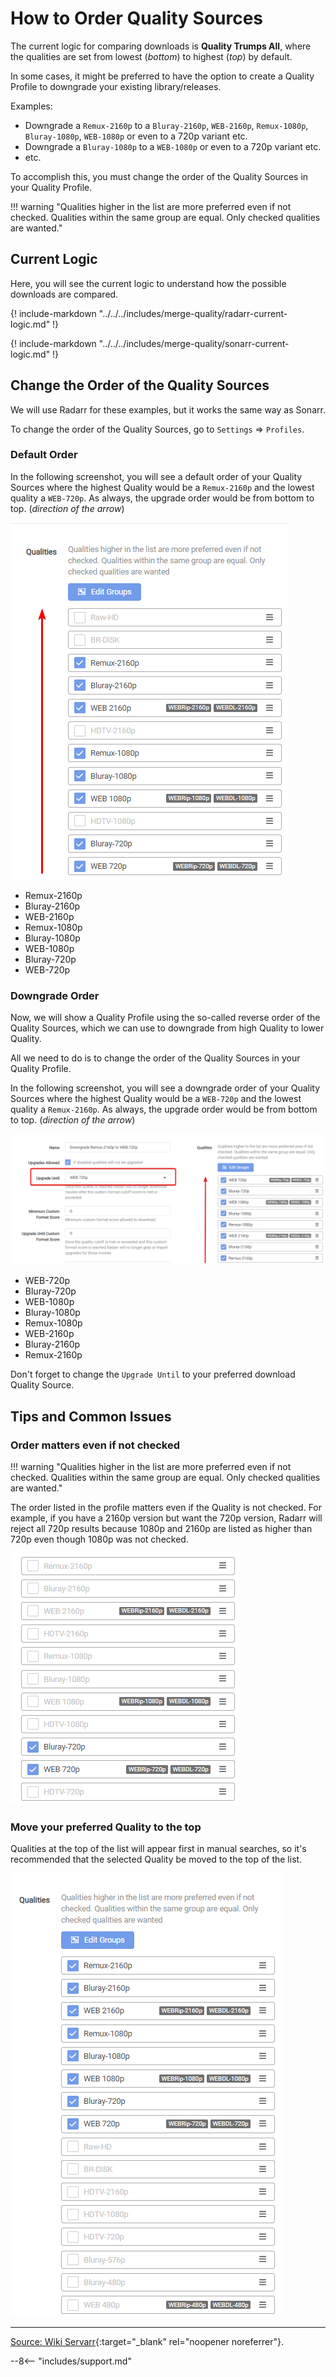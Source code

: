 # How to Order Quality Sources

The current logic for comparing downloads is **Quality Trumps All**, where the qualities are set from lowest (*bottom*) to highest (*top*) by default.

In some cases, it might be preferred to have the option to create a Quality Profile to downgrade your existing library/releases.

Examples:

- Downgrade a `Remux-2160p` to a `Bluray-2160p`, `WEB-2160p`, `Remux-1080p`, `Bluray-1080p`, `WEB-1080p` or even to a 720p variant etc.
- Downgrade a `Bluray-1080p` to a `WEB-1080p` or even to a 720p variant etc.
- etc.

To accomplish this, you must change the order of the Quality Sources in your Quality Profile.

!!! warning "Qualities higher in the list are more preferred even if not checked. Qualities within the same group are equal. Only checked qualities are wanted."

## Current Logic

Here, you will see the current logic to understand how the possible downloads are compared.

{! include-markdown "../../../includes/merge-quality/radarr-current-logic.md" !}

{! include-markdown "../../../includes/merge-quality/sonarr-current-logic.md" !}

## Change the Order of the Quality Sources

We will use Radarr for these examples, but it works the same way as Sonarr.

To change the order of the Quality Sources, go to `Settings` => `Profiles`.

### Default Order

In the following screenshot, you will see a default order of your Quality Sources where the highest Quality would be a `Remux-2160p` and the lowest quality a `WEB-720p`. As always, the upgrade order would be from bottom to top. (*direction of the arrow*)

![!Default Order Qualities](images/order-qualities-default.png)

- Remux-2160p
- Bluray-2160p
- WEB-2160p
- Remux-1080p
- Bluray-1080p
- WEB-1080p
- Bluray-720p
- WEB-720p

### Downgrade Order

Now, we will show a Quality Profile using the so-called reverse order of the Quality Sources, which we can use to downgrade from high Quality to lower Quality.

All we need to do is to change the order of the Quality Sources in your Quality Profile.

In the following screenshot, you will see a downgrade order of your Quality Sources where the highest Quality would be a `WEB-720p` and the lowest quality a `Remux-2160p`. As always, the upgrade order would be from bottom to top. (*direction of the arrow*)

![!Downgrade Order Qualities](images/order-qualities-downgrade.png)

- WEB-720p
- Bluray-720p
- WEB-1080p
- Bluray-1080p
- Remux-1080p
- WEB-2160p
- Bluray-2160p
- Remux-2160p

Don't forget to change the `Upgrade Until` to your preferred download Quality Source.

## Tips and Common Issues

### Order matters even if not checked

!!! warning "Qualities higher in the list are more preferred even if not checked. Qualities within the same group are equal. Only checked qualities are wanted."

The order listed in the profile matters even if the Quality is not checked. For example, if you have a 2160p version but want the 720p version, Radarr will reject all 720p results because 1080p and 2160p are listed as higher than 720p even though 1080p was not checked.

![!Order Qualities Matters](images/order-qualities-matters.png)

### Move your preferred Quality to the top

Qualities at the top of the list will appear first in manual searches, so it's recommended that the selected Quality be moved to the top of the list.

![!Move your preferred Quality to the top](images/order-qualities-top.png)

---

[Source: Wiki Servarr](https://wiki.servarr.com/en/radarr/settings#quality-profiles){:target="\_blank" rel="noopener noreferrer"}.

--8<-- "includes/support.md"

